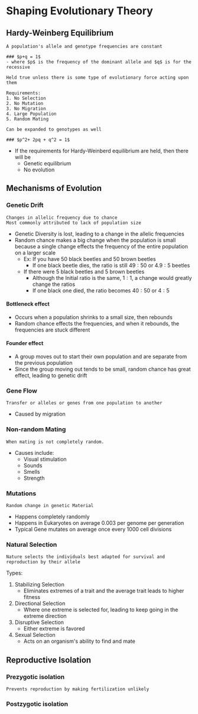 # Shaping Evolutionary Theory
## Hardy-Weinberg Equilibrium
```ad-def
A population's allele and genotype frequencies are constant

### $p+q = 1$
- where $p$ is the frequency of the dominant allele and $q$ is for the recessive

Held true unless there is some type of evolutionary force acting upon them

Requirements:
1. No Selection
2. No Mutation
3. No Migration
4. Large Population
5. Random Mating

Can be expanded to genotypes as well

### $p^2+ 2pq + q^2 = 1$

```

- If the requirements for Hardy-Weinberd equilibrium are held, then there will be 
	- Genetic equilibrium
	- No evolution

## Mechanisms of Evolution
### Genetic Drift
```ad-def
Changes in allelic frequency due to chance
Most commonly attributed to lack of population size
```
- Genetic Diversity is lost, leading to a change in the allelic frequencies
- Random chance makes a big change when the population is small because a single change effects the frequency of the entire population on a larger scale
	- Ex: If you have 50 black beetles and 50 brown beetles
		- If one black beetle dies, the ratio is still $49:50$ or $4.9:5$ beetles
	- If there were 5 black beetles and 5 brown beetles
		- Although the Initial ratio is the same, $1:1$, a change would greatly change the ratios
		- If one black one died, the ratio becomes $40:50$ or $4:5$

#### Bottleneck effect
- Occurs when a population shrinks to a small size, then rebounds
- Random chance effects the frequencies, and when it rebounds, the frequencies are stuck different

#### Founder effect
- A group moves out to start their own population and are separate from the previous population
- Since the group moving out tends to be small, random chance has great effect, leading to genetic drift

### Gene Flow
```ad-def
Transfer or alleles or genes from one population to another
```
- Caused by migration

### Non-random Mating
```ad-def
When mating is not completely random.
```
- Causes include:
	- Visual stimulation
	- Sounds
	- Smells
	- Strength

### Mutations
```ad-def
Random change in genetic Material
```
- Happens completely randomly
- Happens in Eukaryotes on average 0.003 per genome per generation
- Typical Gene mutates on average once every 1000 cell divisions

### Natural Selection
```ad-def
Nature selects the individuals best adapted for survival and reproduction by their allele
```
Types:
1. Stabilizing Selection
	- Eliminates extremes of a trait and the average trait leads to higher fitness
2. Directional Selection
	- Where one extreme is selected for, leading to keep going in the extreme direction
3. Disruptive Selection
	- Either extreme is favored
4. Sexual Selection
	- Acts on an organism's ability to find and mate

## Reproductive Isolation
### Prezygotic isolation
```ad-def
Prevents reproduction by making fertilization unlikely
```
### Postzygotic isolation
